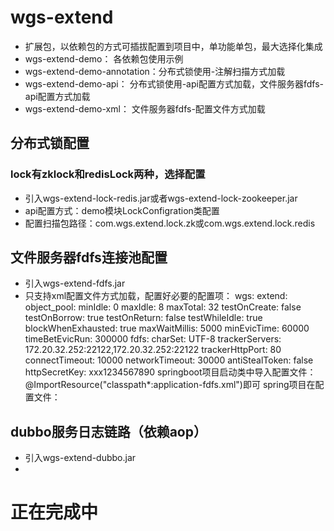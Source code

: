 # wgs-extend
* 扩展包，以依赖包的方式可插拔配置到项目中，单功能单包，最大选择化集成
* wgs-extend-demo：           各依赖包使用示例
* wgs-extend-demo-annotation：分布式锁使用-注解扫描方式加载
* wgs-extend-demo-api：       分布式锁使用-api配置方式加载，文件服务器fdfs-api配置方式加载                        
* wgs-extend-demo-xml：       文件服务器fdfs-配置文件方式加载



## 分布式锁配置
### lock有zklock和redisLock两种，选择配置
* 引入wgs-extend-lock-redis.jar或者wgs-extend-lock-zookeeper.jar
* api配置方式：demo模块LockConfigration类配置
* 配置扫描包路径：com.wgs.extend.lock.zk或com.wgs.extend.lock.redis


## 文件服务器fdfs连接池配置
* 引入wgs-extend-fdfs.jar
* 只支持xml配置文件方式加载，配置好必要的配置项：
    wgs:
      extend:
        object_pool:
          minIdle: 0
          maxIdle: 8
          maxTotal: 32
          testOnCreate: false
          testOnBorrow: true
          testOnReturn: false
          testWhileIdle: true
          blockWhenExhausted: true
          maxWaitMillis: 5000
          minEvicTime: 60000
          timeBetEvicRun: 300000
        fdfs:
          charSet: UTF-8
          trackerServers: 172.20.32.252:22122,172.20.32.252:22122
          trackerHttpPort: 80
          connectTimeout: 10000
          networkTimeout: 30000
          antiStealToken: false
          httpSecretKey: xxx1234567890
    springboot项目启动类中导入配置文件：@ImportResource("classpath*:application-fdfs.xml")即可
    spring项目在配置文件：<import resource="classpath*:application-fdfs.xml" />

## dubbo服务日志链路（依赖aop）
* 引入wgs-extend-dubbo.jar
* 
# 正在完成中